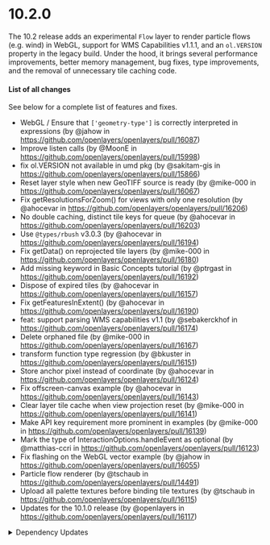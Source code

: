 # 10.2.0

The 10.2 release adds an experimental `Flow` layer to render particle flows (e.g. wind) in WebGL, support for WMS Capabilities v1.1.1, and an `ol.VERSION` property in the legacy build. Under the hood, it brings several performance improvements, better memory management, bug fixes, type improvements, and the removal of unnecessary tile caching code.

#### List of all changes

See below for a complete list of features and fixes.

 * WebGL / Ensure that `['geometry-type']` is correctly interpreted in expressions (by @jahow in https://github.com/openlayers/openlayers/pull/16087)
 * Improve listen calls (by @MoonE in https://github.com/openlayers/openlayers/pull/15998)
 * fix ol.VERSION not available in umd pkg (by @sakitam-gis in https://github.com/openlayers/openlayers/pull/15866)
 * Reset layer style when new GeoTIFF source is ready (by @mike-000 in https://github.com/openlayers/openlayers/pull/16067)
 * Fix getResolutionsForZoom() for views with only one resolution (by @ahocevar in https://github.com/openlayers/openlayers/pull/16206)
 * No double caching, distinct tile keys for queue (by @ahocevar in https://github.com/openlayers/openlayers/pull/16203)
 * Use `@types/rbush` v3.0.3 (by @ahocevar in https://github.com/openlayers/openlayers/pull/16194)
 * Fix getData() on reprojected tile layers (by @mike-000 in https://github.com/openlayers/openlayers/pull/16180)
 * Add missing keyword in Basic Concepts tutorial (by @ptrgast in https://github.com/openlayers/openlayers/pull/16192)
 * Dispose of expired tiles (by @ahocevar in https://github.com/openlayers/openlayers/pull/16157)
 * Fix getFeaturesInExtent() (by @ahocevar in https://github.com/openlayers/openlayers/pull/16190)
 * feat: support parsing WMS capabilities v1.1 (by @sebakerckhof in https://github.com/openlayers/openlayers/pull/16174)
 * Delete orphaned file (by @mike-000 in https://github.com/openlayers/openlayers/pull/16167)
 * transform function type regression (by @bkuster in https://github.com/openlayers/openlayers/pull/16151)
 * Store anchor pixel instead of coordinate (by @ahocevar in https://github.com/openlayers/openlayers/pull/16124)
 * Fix offscreen-canvas example (by @ahocevar in https://github.com/openlayers/openlayers/pull/16143)
 * Clear layer tile cache when view projection reset (by @mike-000 in https://github.com/openlayers/openlayers/pull/16141)
 * Make API key requirement more prominent in examples (by @mike-000 in https://github.com/openlayers/openlayers/pull/16139)
 * Mark the type of InteractionOptions.handleEvent as optional (by @matthias-ccri in https://github.com/openlayers/openlayers/pull/16123)
 * Fix flashing on the WebGL vector example (by @jahow in https://github.com/openlayers/openlayers/pull/16055)
 * Particle flow renderer (by @tschaub in https://github.com/openlayers/openlayers/pull/14491)
 * Upload all palette textures before binding tile textures (by @tschaub in https://github.com/openlayers/openlayers/pull/16115)
 * Updates for the 10.1.0 release (by @openlayers in https://github.com/openlayers/openlayers/pull/16117)


<details>
  <summary>Dependency Updates</summary>

 * Bump typescript from 5.5.4 to 5.6.2 (by @openlayers in https://github.com/openlayers/openlayers/pull/16201)
 * Bump rollup from 4.21.2 to 4.21.3 (by @openlayers in https://github.com/openlayers/openlayers/pull/16202)
 * Bump @types/mocha from 10.0.7 to 10.0.8 (by @openlayers in https://github.com/openlayers/openlayers/pull/16200)
 * Bump @typescript-eslint/parser from 8.4.0 to 8.5.0 (by @openlayers in https://github.com/openlayers/openlayers/pull/16199)
 * Bump sinon from 18.0.0 to 19.0.2 (by @openlayers in https://github.com/openlayers/openlayers/pull/16197)
 * Bump jsdoc-plugin-typescript from 2.3.0 to 3.0.0 (by @openlayers in https://github.com/openlayers/openlayers/pull/16198)
 * Bump dset from 3.1.3 to 3.1.4 (by @openlayers in https://github.com/openlayers/openlayers/pull/16182)
 * Bump send, express and serve-static (by @openlayers in https://github.com/openlayers/openlayers/pull/16184)
 * Bump proj4 from 2.12.0 to 2.12.1 (by @openlayers in https://github.com/openlayers/openlayers/pull/16168)
 * Bump webpack-dev-server from 5.0.4 to 5.1.0 (by @openlayers in https://github.com/openlayers/openlayers/pull/16169)
 * Bump puppeteer from 23.2.1 to 23.3.0 (by @openlayers in https://github.com/openlayers/openlayers/pull/16170)
 * Bump marked from 14.1.0 to 14.1.2 (by @openlayers in https://github.com/openlayers/openlayers/pull/16171)
 * Bump @typescript-eslint/parser from 8.3.0 to 8.4.0 (by @openlayers in https://github.com/openlayers/openlayers/pull/16172)
 * Bump puppeteer from 23.1.1 to 23.2.1 (by @openlayers in https://github.com/openlayers/openlayers/pull/16149)
 * Bump @typescript-eslint/parser from 8.2.0 to 8.3.0 (by @openlayers in https://github.com/openlayers/openlayers/pull/16147)
 * Bump rollup from 4.21.0 to 4.21.2 (by @openlayers in https://github.com/openlayers/openlayers/pull/16146)
 * Bump webpack-dev-middleware from 7.3.0 to 7.4.2 (by @openlayers in https://github.com/openlayers/openlayers/pull/16130)
 * Bump rbush from 4.0.0 to 4.0.1 (by @openlayers in https://github.com/openlayers/openlayers/pull/16125)
 * Bump @typescript-eslint/parser from 8.1.0 to 8.2.0 (by @openlayers in https://github.com/openlayers/openlayers/pull/16129)
 * Bump marked from 14.0.0 to 14.1.0 (by @openlayers in https://github.com/openlayers/openlayers/pull/16127)
 * Bump puppeteer from 23.1.0 to 23.1.1 (by @openlayers in https://github.com/openlayers/openlayers/pull/16128)
 * Bump webpack from 5.93.0 to 5.94.0 (by @openlayers in https://github.com/openlayers/openlayers/pull/16126)


</details>
